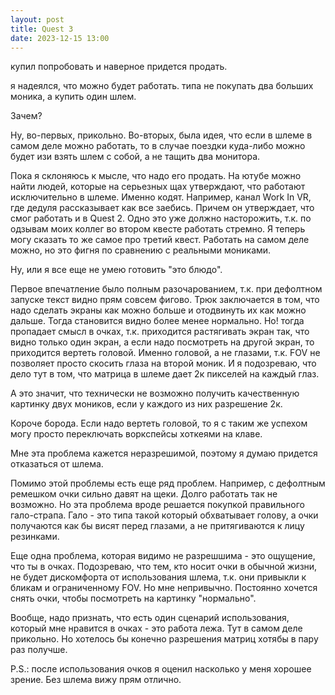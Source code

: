 ```yaml
---
layout: post
title: Quest 3
date: 2023-12-15 13:00
---
```


купил попробовать и наверное придется продать.

я надеялся, что можно будет работать. типа не покупать два больших моника, а купить один шлем.

Зачем?

Ну, во-первых, прикольно. Во-вторых, была идея, что если в шлеме в самом деле можно работать, то
в случае поездки куда-либо можно будет изи взять шлем с собой, а не тащить два монитора.

Пока я склоняюсь к мысле, что надо его продать. На ютубе можно найти людей, которые на серьезных щах
утверждают, что работают исключительно в шлеме. Именно кодят. Например, канал Work In VR, где дедуля
рассказывает как все заебись. Причем он утверждает, что смог работать и в Quest 2. Одно это уже должно
насторожить, т.к. по одзывам моих коллег во втором квесте работать стремно. Я теперь могу сказать то же
самое про третий квест. Работать на самом деле можно, но это фигня по сравнению с реальными мониками.

Ну, или я все еще не умею готовить "это блюдо".

Первое впечатление было полным разочарованием, т.к. при дефолтном запуске текст видно прям совсем фигово.
Трюк заключается в том, что надо сделать экраны как можно больше и отодвинуть их как можно дальше.
Тогда становится видно более менее нормально. Но! тогда пропадает смысл в очках, т.к. приходится 
растягивать экран так, что видно только один экран, а если надо посмотреть на другой экран, то
приходится вертеть головой. Именно головой, а не глазами, т.к. FOV не позволяет просто скосить глаза
на второй моник. И я подозреваю, что дело тут в том, что матрица в шлеме дает 2к пикселей на каждый глаз.

А это значит, что технически не возможно получить качественную картинку двух моников, если у каждого из 
них разрешение 2к.

Короче борода. Если надо вертеть головой, то я с таким же успехом могу просто переключать воркспейсы
хоткеями на клаве.

Мне эта проблема кажется неразрешимой, поэтому я думаю придется отказаться от шлема.

Помимо этой проблемы есть еще ряд проблем. Например, с дефолтным ремешком очки сильно давят на щеки.
Долго работать так не возможно. Но эта проблема вроде решается покупкой правильного гало-страпа.
Гало - это типа такой который обхватывает голову, а очки получаются как бы висят перед глазами, а не 
притягиваются к лицу резинками.

Еще одна проблема, которая видимо не разрешшима - это ощущение, что ты в очках. Подозреваю, что тем,
кто носит очки в обычной жизни, не будет дискомфорта от использования шлема, т.к. они привыкли к бликам
и ограниченному FOV. Но мне непривычно. Постоянно хочется снять очки, чтобы посмотреть на картинку "нормально".

Вообще, надо признать, что есть один сценарий использования, который мне нравится в очках - это работа лежа.
Тут в самом деле прикольно. Но хотелось бы конечно разрешения матриц хотябы в пару раз получше.

P.S.: после использования очков я оценил насколько у меня хорошее зрение. Без шлема вижу прям отлично.
